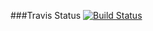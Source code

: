 ###Travis Status
[![Build Status](https://travis-ci.org/dowler/c4cs-f18-adv8.png)](https://travis-ci.org/dowler/c4cs-f18-adv8)
